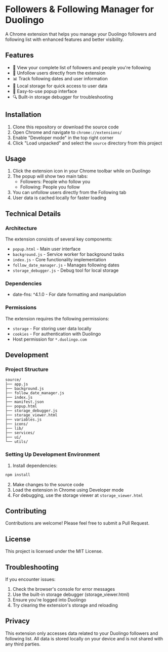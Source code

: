 # Followers & Following Manager for Duolingo

A Chrome extension that helps you manage your Duolingo followers and following list with enhanced features and better visibility.

## Features

- 👥 View your complete list of followers and people you're following
- 🔄 Unfollow users directly from the extension
- 📊 Track following dates and user information
- 💾 Local storage for quick access to user data
- 🎯 Easy-to-use popup interface
- 🔍 Built-in storage debugger for troubleshooting

## Installation

1. Clone this repository or download the source code
2. Open Chrome and navigate to `chrome://extensions/`
3. Enable "Developer mode" in the top right corner
4. Click "Load unpacked" and select the `source` directory from this project

## Usage

1. Click the extension icon in your Chrome toolbar while on Duolingo
2. The popup will show two main tabs:
   - Followers: People who follow you
   - Following: People you follow
3. You can unfollow users directly from the Following tab
4. User data is cached locally for faster loading

## Technical Details

### Architecture

The extension consists of several key components:
- `popup.html` - Main user interface
- `background.js` - Service worker for background tasks
- `index.js` - Core functionality implementation
- `follow_date_manager.js` - Manages following dates
- `storage_debugger.js` - Debug tool for local storage

### Dependencies

- date-fns: ^4.1.0 - For date formatting and manipulation

### Permissions

The extension requires the following permissions:
- `storage` - For storing user data locally
- `cookies` - For authentication with Duolingo
- Host permission for `*.duolingo.com`

## Development

### Project Structure

```
source/
├── app.js
├── background.js
├── follow_date_manager.js
├── index.js
├── manifest.json
├── popup.html
├── storage_debugger.js
├── storage_viewer.html
├── variables.js
├── icons/
├── lib/
├── services/
├── ui/
└── utils/
```

### Setting Up Development Environment

1. Install dependencies:
```bash
npm install
```

2. Make changes to the source code
3. Load the extension in Chrome using Developer mode
4. For debugging, use the storage viewer at `storage_viewer.html`

## Contributing

Contributions are welcome! Please feel free to submit a Pull Request.

## License

This project is licensed under the MIT License.

## Troubleshooting

If you encounter issues:
1. Check the browser's console for error messages
2. Use the built-in storage debugger (storage_viewer.html)
3. Ensure you're logged into Duolingo
4. Try clearing the extension's storage and reloading

## Privacy

This extension only accesses data related to your Duolingo followers and following list. All data is stored locally on your device and is not shared with any third parties. 